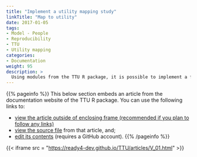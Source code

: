 ```yaml
---
title: "Implement a utility mapping study"
linkTitle: "Map to utility"
date: 2017-01-05
tags:
- Model - People
- Reproducibility
- TTU
- Utility mapping
categories:
- Documentation
weight: 95
description: >
  Using modules from the TTU R package, it is possible to implement a fully reproducible utility mapping study. This tutorial illustrates the main steps using a hypothetical AQoL-6D utility mapping study.
---
```


{{% pageinfo %}}
This below section embeds an article from the documentation website of the TTU R package. You can use the following links to:

* [view the article outside of enclosing frame (recommended if you plan to follow any links)](https://ready4-dev.github.io/TTU/articles/V_01.html)
* [view the source file](https://github.com/ready4-dev/TTU/blob/main/vignettes/V_01.Rmd) from that article, and;
* [edit its contents](https://github.com/ready4-dev/TTU/edit/main/vignettes/V_01.Rmd) (requires a GitHub account).
{{% /pageinfo %}}

{{< iframe src = "https://ready4-dev.github.io/TTU/articles/V_01.html" >}}